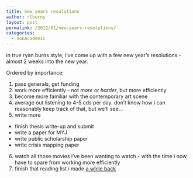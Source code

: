 ```yaml
---
title: new years resolutions
author: rlburns
layout: post
permalink: /2012/01/new-years-resolutions/
categories:
  - nonAcademic
---
```

in true ryan burns style, i’ve come up with a few new year’s resolutions - almost 2 weeks into the new year.

Ordered by importance:  
1.  pass generals, get funding  
2.  work more efficiently - not *more* or *harder*, but more efficiently  
3.  become more familiar with the contemporary art scene  
4.  average out listening to 4-5 cds per day. don’t know how i can reasonably keep track of that, but we’ll see...  
5.  write more

<ul><li>finish thesis write-up and submit</li>
<li>write a paper for MYJ</li>
<li>write public scholarship paper</li>
<li>write crisis mapping paper</li></ul>

6.  watch all those movies i’ve been wanting to watch - with the time i now have to spare from working more efficiently  
7.  finish that reading list i made [a while back](http://burnsr77.github.io/2011/11/reading-list/)